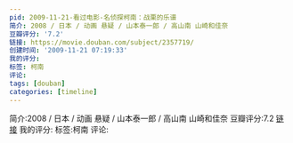```yaml
---
pid: 2009-11-21-看过电影-名侦探柯南：战栗的乐谱
简介: 2008 / 日本 / 动画 悬疑 / 山本泰一郎 / 高山南 山崎和佳奈
豆瓣评分: '7.2'
链接: https://movie.douban.com/subject/2357719/
创建时间: '2009-11-21 07:19:33'
我的评分:
标签: 柯南
评论:
tags: [douban]
categories: [timeline]
---
```

简介:2008 / 日本 / 动画 悬疑 / 山本泰一郎 / 高山南 山崎和佳奈
豆瓣评分:7.2
[链接](https://movie.douban.com/subject/2357719/)
我的评分:
标签:柯南
评论:
